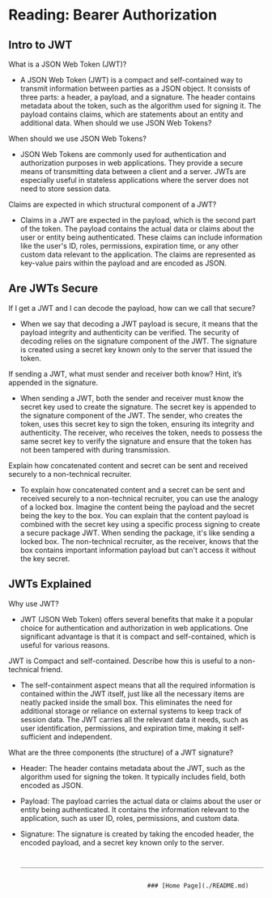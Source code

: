 # Reading: Bearer Authorization

## Intro to JWT

What is a JSON Web Token (JWT)?

- A JSON Web Token (JWT) is a compact and self-contained way to transmit information between parties as a JSON object. It consists of three parts: a header, a payload, and a signature. The header contains metadata about the token, such as the algorithm used for signing it. The payload contains claims, which are statements about an entity and additional data.
When should we use JSON Web Tokens?

When should we use JSON Web Tokens?

- JSON Web Tokens are commonly used for authentication and authorization purposes in web applications. They provide a secure means of transmitting data between a client and a server. JWTs are especially useful in stateless applications where the server does not need to store session data.

Claims are expected in which structural component of a JWT?

- Claims in a JWT are expected in the payload, which is the second part of the token. The payload contains the actual data or claims about the user or entity being authenticated. These claims can include information like the user's ID, roles, permissions, expiration time, or any other custom data relevant to the application. The claims are represented as key-value pairs within the payload and are encoded as JSON.

## Are JWTs Secure

If I get a JWT and I can decode the payload, how can we call that secure?

- When we say that decoding a JWT payload is secure, it means that the payload integrity and authenticity can be verified. The security of decoding relies on the signature component of the JWT. The signature is created using a secret key known only to the server that issued the token.

If sending a JWT, what must sender and receiver both know? Hint, it’s appended in the signature.

- When sending a JWT, both the sender and receiver must know the secret key used to create the signature. The secret key is appended to the signature component of the JWT. The sender, who creates the token, uses this secret key to sign the token, ensuring its integrity and authenticity. The receiver, who receives the token, needs to possess the same secret key to verify the signature and ensure that the token has not been tampered with during transmission.

Explain how concatenated content and secret can be sent and received securely to a non-technical recruiter.

- To explain how concatenated content and a secret can be sent and received securely to a non-technical recruiter, you can use the analogy of a locked box. Imagine the content being the payload and the secret being the key to the box. You can explain that the content payload is combined with the secret key using a specific process signing to create a secure package JWT. When sending the package, it's like sending a locked box. The non-technical recruiter, as the receiver, knows that the box contains important information payload but can't access it without the key secret.

## JWTs Explained

Why use JWT?

- JWT (JSON Web Token) offers several benefits that make it a popular choice for authentication and authorization in web applications. One significant advantage is that it is compact and self-contained, which is useful for various reasons.

JWT is Compact and self-contained. Describe how this is useful to a non-technical friend.

- The self-containment aspect means that all the required information is contained within the JWT itself, just like all the necessary items are neatly packed inside the small box. This eliminates the need for additional storage or reliance on external systems to keep track of session data. The JWT carries all the relevant data it needs, such as user identification, permissions, and expiration time, making it self-sufficient and independent.

What are the three components (the structure) of a JWT signature?

- Header: The header contains metadata about the JWT, such as the algorithm used for signing the token. It typically includes field, both encoded as JSON.

- Payload: The payload carries the actual data or claims about the user or entity being authenticated. It contains the information relevant to the application, such as user ID, roles, permissions, and custom data.

- Signature: The signature is created by taking the encoded header, the encoded payload, and a secret key known only to the server.

              ____________________________________________________________________________________________


                                         ### [Home Page](./README.md)
                                         